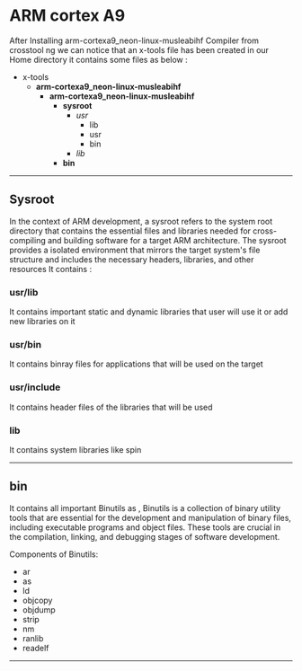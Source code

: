 # ARM cortex A9

After Installing arm-cortexa9_neon-linux-musleabihf Compiler from crosstool ng we can notice that an x-tools file has been created in our Home directory it contains some files as below :

* x-tools
  * **arm-cortexa9_neon-linux-musleabihf**
    * **arm-cortexa9_neon-linux-musleabihf**
      * **sysroot**
        * *usr*
          * lib
          * usr
          * bin
        * *lib*
      * **bin**

------



## Sysroot 

In the context of ARM development, a sysroot refers to the system root directory that contains the essential files and libraries needed for cross-compiling and building software for a target ARM architecture. The sysroot provides a isolated environment that mirrors the target system's file structure and includes the necessary headers, libraries, and other resources It contains : 

### usr/lib

It contains important static and dynamic libraries that user will use it or add new libraries on it

### usr/bin

It contains binray files for applications that will be used on the target

### usr/include

It contains header files of the libraries that will be used 

### lib

It contains system libraries like spin

------



## bin

It contains all important Binutils  as , Binutils is a collection of binary utility tools that are essential for the development and manipulation of binary files, including executable programs and object files. These tools are crucial in the compilation, linking, and debugging stages of software development. 

Components of Binutils:

- ar
- as
- ld
- objcopy
- objdump
- strip
- nm
- ranlib
- readelf

------

